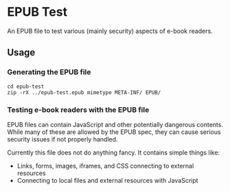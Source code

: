 # EPUB Test

An EPUB file to test various (mainly security) aspects of e-book readers.

## Usage

### Generating the EPUB file

```
cd epub-test
zip -rX ../epub-test.epub mimetype META-INF/ EPUB/
```

### Testing e-book readers with the EPUB file

EPUB files can contain JavaScript and other potentially dangerous contents. While many of these are allowed by the EPUB spec, they can cause serious security issues if not properly handled.

Currently this file does not do anything fancy. It contains simple things like:

- Links, forms, images, iframes, and CSS connecting to external resources
- Connecting to local files and external resources with JavaScript

